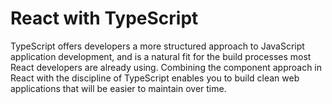 # React with TypeScript

TypeScript offers developers a more structured approach to JavaScript application development, and is a natural fit for the build processes most React developers are already using. Combining the component approach in React with the discipline of TypeScript enables you to build clean web applications that will be easier to maintain over time.
